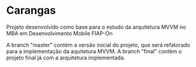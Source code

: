 # Carangas
Projeto desenvolvido como base para o estudo da arquitetura MVVM no MBA em Desenvolvimento Mobile FIAP-On

A branch "master" contém a versão inicial do projeto, que será refatorado para a implementação da aquitetura MVVM. A branch "final" contém o projeto final já com a arquitetura implementada.

